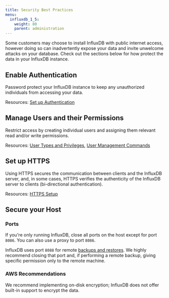 ```yaml
---
title: Security Best Practices
menu:
  influxdb_1_5:
    weight: 80
    parent: administration
---
```


Some customers may choose to install InfluxDB with public internet access, however 
doing so can inadvertently expose your data and invite unwelcome attacks on your database. 
Check out the sections below for how protect the data in your InfluxDB instance.

## Enable Authentication

Password protect your InfluxDB instance to keep any unauthorized individuals
from accessing your data.

Resources:
[Set up Authentication](/influxdb/v1.5/query_language/authentication_and_authorization/#set-up-authentication)

## Manage Users and their Permissions

Restrict access by creating individual users and assigning them relevant 
read and/or write permissions.

Resources:
[User Types and Privileges](/influxdb/v1.5/query_language/authentication_and_authorization/#user-types-and-privileges),
[User Management Commands](/influxdb/v1.5/query_language/authentication_and_authorization/#user-management-commands)

## Set up HTTPS

Using HTTPS secures the communication between clients and the InfluxDB server, and, in
some cases, HTTPS verifies the authenticity of the InfluxDB server to clients (bi-directional authentication).

Resources:
[HTTPS Setup](/influxdb/v1.5/administration/https_setup/)

## Secure your Host

### Ports
If you're only running InfluxDB, close all ports on the host except for port `8086`.
You can also use a proxy to port `8086`.

InfluxDB uses port `8088` for remote [backups and restores](/influxdb/v1.5/administration/backup_and_restore/).
We highly recommend closing that port and, if performing a remote backup,
giving specific permission only to the remote machine.

### AWS Recommendations

We recommend implementing on-disk encryption; InfluxDB does not offer built-in support to encrypt the data.
